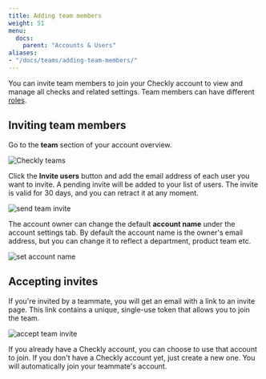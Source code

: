 ```yaml
---
title: Adding team members
weight: 51
menu:
  docs:
    parent: "Accounts & Users"
aliases:
- "/docs/teams/adding-team-members/"
---
```


You can invite team members to join your Checkly account to view and manage all checks and related settings.
Team members can have different [roles](/docs/teams/about-roles/).

## Inviting team members

Go to the **team** section of your account overview.

![Checkly teams](/docs/images/teams/team.png)

Click the **Invite users** button and add the email address of each user you want to invite. A pending invite will be added
to your list of users. The invite is valid for 30 days, and you can retract it at any moment.

![send team invite](/docs/images/teams/send_invite.png)


The account owner can change the default **account name** under the account settings tab. By default the account name is the
owner's email address, but you can change it to reflect a department, product team etc.

![set account name](/docs/images/teams/account_name.png)

## Accepting invites

If you're invited by a teammate, you will get an email with a link to an invite page. This link contains a unique, single-use
token that allows you to join the team.

![accept team invite](/docs/images/teams/mail.png)

If you already have a Checkly account, you can choose to use that account to join. If you don't have a Checkly account yet,
just create a new one. You will automatically join your teammate's account.
